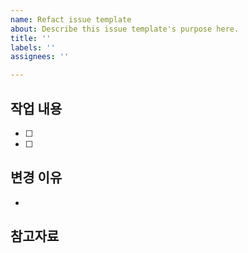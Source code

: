 ```yaml
---
name: Refact issue template
about: Describe this issue template's purpose here.
title: ''
labels: ''
assignees: ''

---
```


## 작업 내용
- [ ] 
- [ ]

## 변경 이유
- 
## 참고자료
